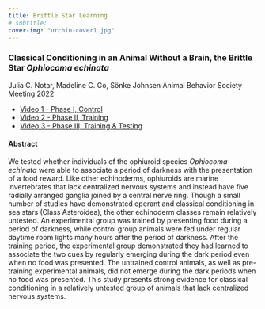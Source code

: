 ```yaml
---
title: Brittle Star Learning
# subtitle:
cover-img: "urchin-cover1.jpg"
---
```


### Classical Conditioning in an Animal Without a Brain, the Brittle Star _Ophiocoma echinata_
Julia C. Notar, Madeline C. Go, Sönke Johnsen
Animal Behavior Society Meeting 2022

+ [Video 1 - Phase I, Control](https://drive.google.com/file/d/1BdepLeiv8twff2DqwZiK5MdKE0uO0hbf/view?usp=sharing)
+ [Video 2 - Phase II, Training](https://drive.google.com/file/d/1hv-ghzmD1RkSM7M38uhp1fSrJARabFUc/view?usp=sharing)
+ [Video 3 - Phase III, Training & Testing](https://drive.google.com/file/d/1TRzsjfaryJMMs0usAEqYzG_qRPDKqLyN/view?usp=sharing)

#### Abstract

We tested whether individuals of the ophiuroid species _Ophiocoma echinata_ were able to associate a period of darkness with the presentation of a food reward. Like other echinoderms, ophiuroids are marine invertebrates that lack centralized nervous systems and instead have five radially arranged ganglia joined by a central nerve ring. Though a small number of studies have demonstrated operant and classical conditioning in sea stars (Class Asteroidea), the other echinoderm classes remain relatively untested. An experimental group was trained by presenting food during a period of darkness, while control group animals were fed under regular daytime room lights many hours after the period of darkness. After the training period, the experimental group demonstrated they had learned to associate the two cues by regularly emerging during the dark period even when no food was presented. The untrained control animals, as well as pre-training experimental animals, did not emerge during the dark periods when no food was presented. This study presents strong evidence for classical conditioning in a relatively untested group of animals that lack centralized nervous systems.
